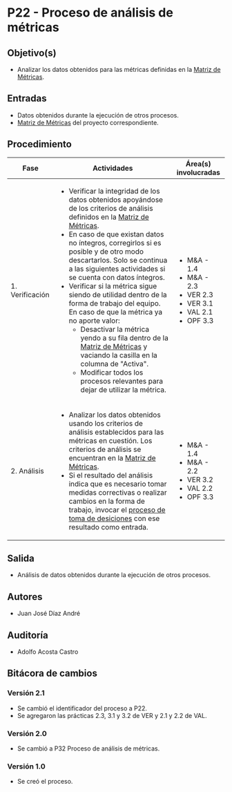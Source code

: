 # P22 - Proceso de análisis de métricas

## Objetivo(s)

- Analizar los datos obtenidos para las métricas definidas en la [Matriz de Métricas](https://docs.google.com/spreadsheets/d/1iPB2uvTLcUs6xwrzPDwUiacKQenPDzABNM7yl2GitkI/edit?usp=sharing).

## Entradas

- Datos obtenidos durante la ejecución de otros procesos.
- [Matriz de Métricas](https://docs.google.com/spreadsheets/d/1iPB2uvTLcUs6xwrzPDwUiacKQenPDzABNM7yl2GitkI/edit?usp=sharing) del proyecto correspondiente.

## Procedimiento

| Fase |   Actividades   | Área(s) involucradas |
|------|:---------------:|--------------------|
| 1. Verificación | <ul align="left"><li>Verificar la integridad de los datos obtenidos apoyándose de los criterios de análisis definidos en la [Matriz de Métricas](https://docs.google.com/spreadsheets/d/1iPB2uvTLcUs6xwrzPDwUiacKQenPDzABNM7yl2GitkI/edit?usp=sharing). </li><li>En caso de que existan datos no íntegros, corregirlos si es posible y de otro modo descartarlos. Solo se continua a las siguientes actividades si se cuenta con datos íntegros.</li><li>Verificar si la métrica sigue siendo de utilidad dentro de la forma de trabajo del equipo. En caso de que la métrica ya no aporte valor: <ul align="left"><li>Desactivar la métrica yendo a su fila dentro de la [Matriz de Métricas](https://docs.google.com/spreadsheets/d/1iPB2uvTLcUs6xwrzPDwUiacKQenPDzABNM7yl2GitkI/edit?usp=sharing) y vaciando la casilla en la columna de "Activa". </li><li>Modificar todos los procesos relevantes para dejar de utilizar la métrica.</li></ul></li></ul>| <ul><li>M&A - 1.4</li><li>M&A - 2.3</li><li>VER 2.3</li><li>VER 3.1</li><li>VAL 2.1</li><li>OPF 3.3</li></ul> |
| 2. Análisis | <ul align="left"><li>Analizar los datos obtenidos usando los criterios de análisis establecidos para las métricas en cuestión. Los criterios de análisis se encuentran en la [Matriz de Métricas](https://docs.google.com/spreadsheets/d/1iPB2uvTLcUs6xwrzPDwUiacKQenPDzABNM7yl2GitkI/edit?usp=sharing).</li><li>Si el resultado del análisis indica que es necesario tomar medidas correctivas o realizar cambios en la forma de trabajo, invocar el [proceso de toma de desiciones](https://taro-it.github.io/docs/procesos/P30-proceso-toma-de-decisiones) con ese resultado como entrada.</li></ul> | <ul><li>M&A - 1.4</li><li>M&A - 2.2</li><li>VER 3.2</li><li>VAL 2.2</li><li>OPF 3.3</li></ul> |


## Salida

- Análisis de datos obtenidos durante la ejecución de otros procesos.

## Autores

- Juan José Díaz André

## Auditoría

- Adolfo Acosta Castro


## Bitácora de cambios

### Versión 2.1
 - Se cambió el identificador del proceso a P22.
 - Se agregaron las prácticas 2.3, 3.1 y 3.2 de VER y 2.1 y 2.2 de VAL.
### Versión 2.0
  - Se cambió a P32 Proceso de análisis de métricas.

### Versión 1.0
  - Se creó el proceso.
